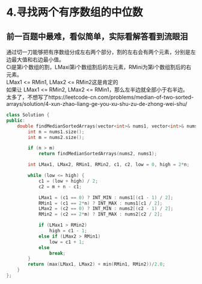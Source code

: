 # 4.寻找两个有序数组的中位数
## 前一百题中最难，看似简单，实际看解答看到流眼泪
通过切一刀能够把有序数组分成左右两个部分，割的左右会有两个元素，分别是左边最大值和右边最小值。  
Ci是第i个数组的割，LMaxi第i个数组割后的左元素，RMini为第i个数组割后的右元素。  
LMax1 <= RMin1, LMax2 <= RMin2这是肯定的  
如果让 LMax1 <= RMin2, LMax2 <= RMin1，那么左半边就全部小于右半边。  
太多了，不想写了https://leetcode-cn.com/problems/median-of-two-sorted-arrays/solution/4-xun-zhao-liang-ge-you-xu-shu-zu-de-zhong-wei-shu/
````cpp
class Solution {
public:
    double findMedianSortedArrays(vector<int>& nums1, vector<int>& nums2) {
        int n = nums1.size();
        int m = nums2.size();

        if (n > m)
            return findMedianSortedArrays(nums2, nums1);

        int LMax1, LMax2, RMin1, RMin2, c1, c2, low = 0, high = 2*n;

        while (low <= high) {
            c1 = (low + high) / 2;
            c2 = m + n - c1;

            LMax1 = (c1 == 0) ? INT_MIN : nums1[(c1 - 1) / 2];
            RMin1 = (c1 == 2*n) ? INT_MAX : nums1[c1 / 2];
            LMax2 = (c2 == 0) ? INT_MIN : nums2[(c2 - 1) / 2];
            RMin2 = (c2 == 2*m) ? INT_MAX : nums2[c2 / 2];

            if (LMax1 > RMin2)
                high = c1 - 1;
            else if (LMax2 > RMin1)
                low = c1 + 1;
            else
                break;
        }
        return (max(LMax1, LMax2) + min(RMin1, RMin2))/2.0;
    }
};
````
